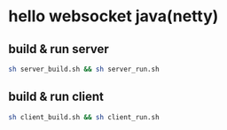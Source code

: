 # hello websocket java(netty)

## build & run server

```sh
sh server_build.sh && sh server_run.sh
```

## build & run client

```sh
sh client_build.sh && sh client_run.sh
```
